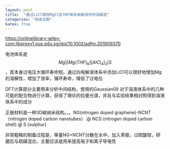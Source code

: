 ```yaml
---
layout: post
title:  "通过LiCl增加MgCl在THF体系电解液中的溶解度"
categories: "阅读文献"
katex: True
---
```

https://onlinelibrary-wiley-com.libproxy1.nus.edu.sg/doi/10.1002/adfm.201909370

电池体系是$$Mg|[Mg(THF)_6][AlCl_4]_2|S$$，其本身过电压大循环寿命短。通过向电解液体系中添加LiCl可以很好地增加Mg的溶解性，增加了效率，循环寿命，降低了过电位

DFT计算部分主要用来分析中间结构，使用的Gaussian09 对于溶液体系中的几种可能的配合物进行计算，获得了理论的拉曼光谱，并且与实验结果相对照得到溶液体系中的成分

正极材料是一种3D碳纳米结构。。。NG(nitrogen doped graphene)-NCNT（nitrogen doped carbon nanotubes） @ NCS (nitrogen doped carbon shell) @ S (sulphur)

非常粗略的制备过程是，等量NG+NCNT分散在水中，加入苯胺，过硫酸铵，研磨后与硫磺混合。主要应该是用来提高电子和离子导电性